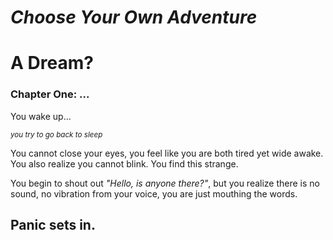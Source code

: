 ***Choose Your Own Adventure***
==============
# A Dream?
### Chapter One: ...

You wake up...

<sup>*you try to go back to sleep*</sup>

You cannot close your eyes, you feel like you are both tired yet wide awake. You also realize you cannot blink. You find this strange.

You begin to shout out *"Hello, is anyone there?"*, but you realize there is no sound, no vibration from your voice, you are just mouthing the words.

## Panic sets in.
